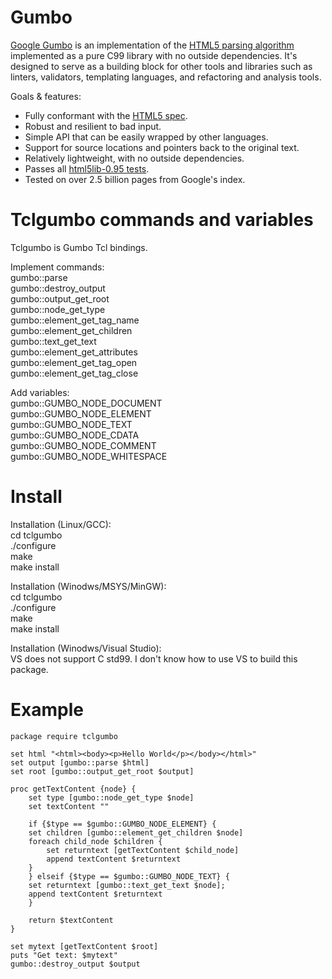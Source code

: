 Gumbo
=====

[Google Gumbo](https://github.com/google/gumbo-parser) is an implementation of 
the [HTML5 parsing algorithm](http://www.whatwg.org/specs/web-apps/current-work/multipage/#auto-toc-12) implemented
as a pure C99 library with no outside dependencies.  It's designed to serve
as a building block for other tools and libraries such as linters,
validators, templating languages, and refactoring and analysis tools.

Goals & features:

* Fully conformant with the [HTML5 spec](http://www.whatwg.org/specs/web-apps/current-work/multipage/).
* Robust and resilient to bad input.
* Simple API that can be easily wrapped by other languages.
* Support for source locations and pointers back to the original text.
* Relatively lightweight, with no outside dependencies.
* Passes all [html5lib-0.95 tests](https://github.com/html5lib/html5lib-tests).
* Tested on over 2.5 billion pages from Google's index.


Tclgumbo commands and variables
=====

Tclgumbo is Gumbo Tcl bindings.  

Implement commands:  
gumbo::parse  
gumbo::destroy_output  
gumbo::output_get_root  
gumbo::node_get_type  
gumbo::element_get_tag_name  
gumbo::element_get_children  
gumbo::text_get_text  
gumbo::element_get_attributes  
gumbo::element_get_tag_open  
gumbo::element_get_tag_close  

Add variables:  
gumbo::GUMBO_NODE_DOCUMENT  
gumbo::GUMBO_NODE_ELEMENT  
gumbo::GUMBO_NODE_TEXT  
gumbo::GUMBO_NODE_CDATA  
gumbo::GUMBO_NODE_COMMENT  
gumbo::GUMBO_NODE_WHITESPACE  


Install
=====

Installation (Linux/GCC):  
cd tclgumbo  
./configure  
make  
make install  

Installation (Winodws/MSYS/MinGW):  
cd tclgumbo  
./configure  
make  
make install  

Installation (Winodws/Visual Studio):  
VS does not support C std99. I don't know how to use VS to build this package.


Example
=====

    package require tclgumbo

    set html "<html><body><p>Hello World</p></body></html>"
    set output [gumbo::parse $html]
    set root [gumbo::output_get_root $output]

    proc getTextContent {node} {
        set type [gumbo::node_get_type $node]
        set textContent ""

        if {$type == $gumbo::GUMBO_NODE_ELEMENT} {
        set children [gumbo::element_get_children $node]
        foreach child_node $children {
            set returntext [getTextContent $child_node]
            append textContent $returntext
        }
        } elseif {$type == $gumbo::GUMBO_NODE_TEXT} {
        set returntext [gumbo::text_get_text $node];
        append textContent $returntext
        }

        return $textContent
    }

    set mytext [getTextContent $root]
    puts "Get text: $mytext"
    gumbo::destroy_output $output
